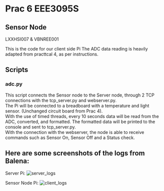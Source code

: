 # Prac 6 EEE3095S
## Sensor Node ##
LXXHSI007 & VBNREE001

This is the code for our client side Pi
The ADC data reading is heavily adapted from practtcal 4, as per instructions.  
## Scripts ##
### adc.py ###
This script connects the Sensor node to the Server node, through 2 TCP connections with the tcp_server.py and webserver.py.  
The Pi will be connected to a breadboard with a temperature and light sensor. (Unchanged circuit board from Prac 4).  
With the use of timed threads, every 10 seconds data will be read from the ADC, converted, and formatted. The formatted data will be printed to the console and sent to tcp_server.py.  
With the connection with the webserver, the node is able to receive commands such as Sensor On, Sensor Off and a Status check.


## Here are some screenshots of the logs from Balena: ##
Server Pi:
![server_logs](https://user-images.githubusercontent.com/53212860/140182339-c578249c-edb5-4548-80e4-2d5ad15a21f8.png)

Sensor Node Pi:
![client_logs](https://user-images.githubusercontent.com/53212860/140182363-d8ccdf27-51f5-4c0d-a0bb-c5c96611d2aa.png)
